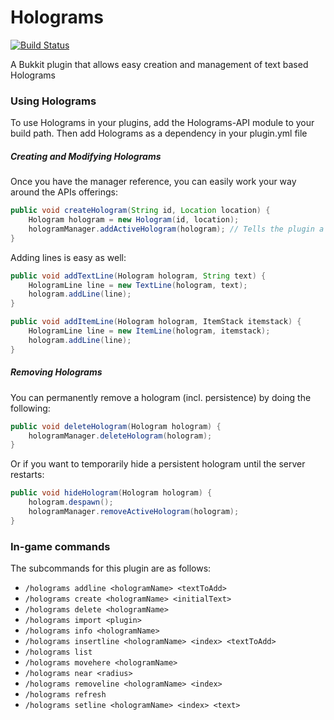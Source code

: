 # Holograms
[![Build Status](http://ci.sainttx.com/buildStatus/icon?job=Holograms)](http://ci.sainttx.com/job/Holograms/)

A Bukkit plugin that allows easy creation and management of text based Holograms

### Using Holograms

To use Holograms in your plugins, add the Holograms-API module to your build path. Then add Holograms as a dependency in your plugin.yml file

##### Creating and Modifying Holograms

Once you have the manager reference, you can easily work your way around the APIs offerings:

```java
public void createHologram(String id, Location location) {
    Hologram hologram = new Hologram(id, location);
    hologramManager.addActiveHologram(hologram); // Tells the plugin a new Hologram was added
}
```

Adding lines is easy as well:

```java
public void addTextLine(Hologram hologram, String text) {
    HologramLine line = new TextLine(hologram, text);
    hologram.addLine(line);
}

public void addItemLine(Hologram hologram, ItemStack itemstack) {
    HologramLine line = new ItemLine(hologram, itemstack);
    hologram.addLine(line);
}
```

##### Removing Holograms

You can permanently remove a hologram (incl. persistence) by doing the following:

```java
public void deleteHologram(Hologram hologram) {
    hologramManager.deleteHologram(hologram);
}
```

Or if you want to temporarily hide a persistent hologram until the server restarts:

```java
public void hideHologram(Hologram hologram) {
    hologram.despawn();
    hologramManager.removeActiveHologram(hologram);
}
```

### In-game commands
The subcommands for this plugin are as follows:

* `/holograms addline <hologramName> <textToAdd>`
* `/holograms create <hologramName> <initialText>`
* `/holograms delete <hologramName>`
* `/holograms import <plugin>`
* `/holograms info <hologramName>`
* `/holograms insertline <hologramName> <index> <textToAdd>`
* `/holograms list`
* `/holograms movehere <hologramName>`
* `/holograms near <radius>`
* `/holograms removeline <hologramName> <index>`
* `/holograms refresh`
* `/holograms setline <hologramName> <index> <text>`
